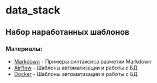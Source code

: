 # data_stack
 
## Набор наработанных шаблонов

### Материалы:
- [Markdown](https://github.com/mustdayker/my_code/blob/main/markdown_syntaxis.ipynb) - Примеры синтаксиса разметки Markdown
- [Airflow](https://github.com/mustdayker/data_stack/blob/main/airflow/airflow.ipynb) - Шаблоны автоматизации и работы с БД
- [Docker](https://github.com/mustdayker/data_stack/blob/main/docker/docker.ipynb) - Шаблоны автоматизации и работы с БД